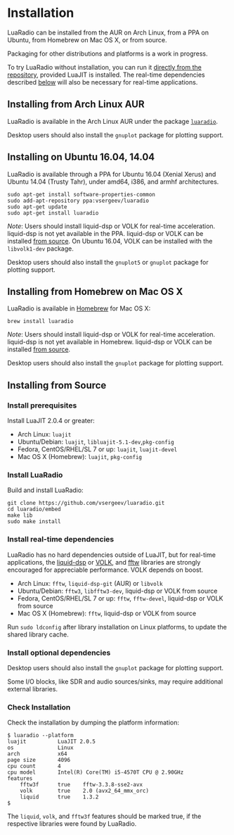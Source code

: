 # Installation

LuaRadio can be installed from the AUR on Arch Linux, from a PPA on Ubuntu,
from Homebrew on Mac OS X, or from source.

Packaging for other distributions and platforms is a work in progress.

To try LuaRadio without installation, you can run it [directly from the
repository](../README.md#quickstart), provided LuaJIT is installed. The
real-time dependencies described [below](#install-real-time-dependencies) will
also be necessary for real-time applications.

## Installing from Arch Linux AUR

LuaRadio is available in the Arch Linux AUR under the package
[`luaradio`](https://aur.archlinux.org/packages/luaradio).

Desktop users should also install the `gnuplot` package for plotting support.

## Installing on Ubuntu 16.04, 14.04

LuaRadio is available through a PPA for Ubuntu 16.04 (Xenial Xerus) and Ubuntu
14.04 (Trusty Tahr), under amd64, i386, and armhf architectures.

```
sudo apt-get install software-properties-common
sudo add-apt-repository ppa:vsergeev/luaradio
sudo apt-get update
sudo apt-get install luaradio
```

*Note*: Users should install liquid-dsp or VOLK for real-time acceleration.
liquid-dsp is not yet available in the PPA.  liquid-dsp or VOLK can be
installed [from source](#install-real-time-dependencies). On Ubuntu 16.04, VOLK
can be installed with the `libvolk1-dev` package.

Desktop users should also install the `gnuplot5` or `gnuplot` package for
plotting support.

## Installing from Homebrew on Mac OS X

LuaRadio is available in [Homebrew](http://brew.sh/) for Mac OS X:

```
brew install luaradio
```

*Note*: Users should install liquid-dsp or VOLK for real-time acceleration.
liquid-dsp is not yet available in Homebrew. liquid-dsp or VOLK can be
installed [from source](#install-real-time-dependencies).

Desktop users should also install the `gnuplot` package for plotting support.

## Installing from Source

### Install prerequisites

Install LuaJIT 2.0.4 or greater:

* Arch Linux: `luajit`
* Ubuntu/Debian: `luajit`, `libluajit-5.1-dev`,`pkg-config`
* Fedora, CentOS/RHEL/SL 7 or up: `luajit`, `luajit-devel`
* Mac OS X (Homebrew): `luajit`, `pkg-config`

### Install LuaRadio

Build and install LuaRadio:

```
git clone https://github.com/vsergeev/luaradio.git
cd luaradio/embed
make lib
sudo make install
```

### Install real-time dependencies

LuaRadio has no hard dependencies outside of LuaJIT, but for real-time
applications, the [liquid-dsp](https://github.com/jgaeddert/liquid-dsp) or
[VOLK](https://github.com/gnuradio/volk), and [fftw](http://www.fftw.org/)
libraries are strongly encouraged for appreciable performance. VOLK depends on
boost.

* Arch Linux: `fftw`, `liquid-dsp-git` (AUR) or `libvolk`
* Ubuntu/Debian: `fftw3`, `libfftw3-dev`, liquid-dsp or VOLK from source
* Fedora, CentOS/RHEL/SL 7 or up: `fftw`, `fftw-devel`, liquid-dsp or VOLK from
  source
* Mac OS X (Homebrew): `fftw`, liquid-dsp or VOLK from source

Run `sudo ldconfig` after library installation on Linux platforms, to update
the shared library cache.

### Install optional dependencies

Desktop users should also install the `gnuplot` package for plotting support.

Some I/O blocks, like SDR and audio sources/sinks, may require additional
external libraries.

### Check Installation

Check the installation by dumping the platform information:

```
$ luaradio --platform
luajit          LuaJIT 2.0.5
os              Linux
arch            x64
page size       4096
cpu count       4
cpu model       Intel(R) Core(TM) i5-4570T CPU @ 2.90GHz
features
    fftw3f      true    fftw-3.3.8-sse2-avx
    volk        true    2.0 (avx2_64_mmx_orc)
    liquid      true    1.3.2
$
```

The `liquid`, `volk`, and `fftw3f` features should be marked true, if the
respective libraries were found by LuaRadio.
